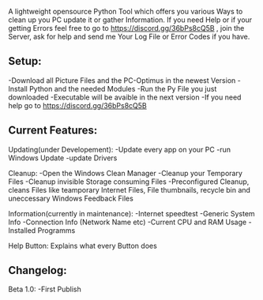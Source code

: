 A lightweight opensource Python Tool which offers you various Ways to clean up you PC update it or gather Information.
If you need Help or if your getting Errors feel free to go to https://discord.gg/36bPs8cQ5B , join the Server, ask for help and send me Your Log File or Error Codes if you have.

Setup:
-
-Download all Picture Files and the PC-Optimus in the newest Version
-Install Python and the needed Modules
-Run the Py File you just downloaded
-Executable will be avaible in the next version
-If you need help go to https://discord.gg/36bPs8cQ5B

Current Features:
-
Updating(under Developement):
-Update every app on your PC
-run Windows Update
-update Drivers

Cleanup:
-Open the Windows Clean Manager
-Cleanup your Temporary Files
-Cleanup invisible Storage consuming Files
-Preconfigured Cleanup, cleans Files like teamporary Internet Files, File thumbnails, recycle bin and uneccessary Windows Feedback Files

Information(currently in maintenance):
-Internet speedtest
-Generic System Info
-Connection Info (Network Name etc)
-Current CPU and RAM Usage
-Installed Programms

Help Button:
Explains what every Button does

Changelog:
-
Beta 1.0:
-First Publish

